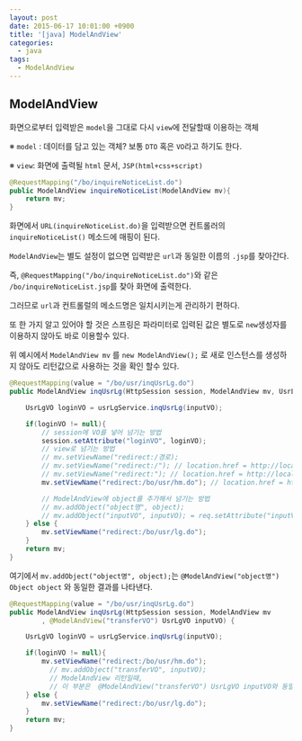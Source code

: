 ```yaml
---
layout: post
date: 2015-06-17 10:01:00 +0900
title: '[java] ModelAndView'
categories:
  - java
tags:
  - ModelAndView
---
```


## ModelAndView

화면으로부터 입력받은 `model`을 그대로 다시 `view`에 전달할때 이용하는 객체  

※ `model` : 데이터를 담고 있는 객체? 보통 `DTO` 혹은 `VO`라고 하기도 한다.  

※ `view`: 화면에 출력될 `html` 문서, `JSP(html+css+script)`   

``` java
@RequestMapping("/bo/inquireNoticeList.do")
public ModelAndView inquireNoticeList(ModelAndView mv){
    return mv;
}
```

화면에서 `URL(inquireNoticeList.do)`을 입력받으면 컨트롤러의 `inquireNoticeList()` 메소드에 매핑이 된다.  

`ModelAndView`는 별도 설정이 없으면 입력받은 `url`과 동일한 이름의 `.jsp`를 찾아간다.  

즉, `@RequestMapping("/bo/inquireNoticeList.do")`와 같은 `/bo/inquireNoticeList.jsp`를 찾아 화면에 출력한다.  

그러므로  `url`과 컨트롤럴의 메소드명은 일치시키는게 관리하기 편하다.  

또 한 가지 알고 있어야 할 것은 스프링은 파라미터로 입력된 값은 별도로 `new`생성자를 이용하지 않아도 바로 이용할수 있다.  

위 예시에서 `ModelAndView mv` 를  `new ModelAndView();` 로 새로 인스턴스를 생성하지 않아도 리턴값으로 사용하는 것을 확인 할수 있다.    

```java
@RequestMapping(value = "/bo/usr/inqUsrLg.do")
public ModelAndView inqUsrLg(HttpSession session, ModelAndView mv, UsrLgVO inputVO) {

    UsrLgVO loginVO = usrLgService.inqUsrLg(inputVO);

    if(loginVO != null){
        // session에 VO를 넣어 넘기는 방법
        session.setAttribute("loginVO", loginVO);
        // view로 넘기는 방법
        // mv.setViewName("redirect:/경로);
        // mv.setViewName("redirect:/"); // location.href = http://localhost:8080
        // mv.setViewName("redirect:"); // location.href = http://localhost:8080/bo/usr
        mv.setViewName("redirect:/bo/usr/hm.do"); // location.href = http://localhost:8080

        // ModelAndView에 object를 추가해서 넘기는 방법
        // mv.addObject("object명", object);
        // mv.addObject("inputVO", inputVO); = req.setAttribute("inputVO", inputVO);
    } else {
        mv.setViewName("redirect:/bo/usr/lg.do");
    }
    return mv;
}
```

여기에서 `mv.addObject("object명", object);`는 `@ModelAndView("object명") Object object` 와 동일한 결과를 나타낸다.    

```java
@RequestMapping(value = "/bo/usr/inqUsrLg.do")
public ModelAndView inqUsrLg(HttpSession session, ModelAndView mv
        , @ModelAndView("transferVO") UsrLgVO inputVO) {

    UsrLgVO loginVO = usrLgService.inqUsrLg(inputVO);

    if(loginVO != null){
        mv.setViewName("redirect:/bo/usr/hm.do");
          // mv.addObject("transferVO", inputVO);
          // ModelAndView 리턴일때,
          // 이 부분은  @ModelAndView("transferVO") UsrLgVO inputVO와 동일하다.
    } else {
        mv.setViewName("redirect:/bo/usr/lg.do");
    }
    return mv;
}
```
